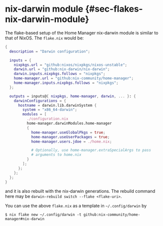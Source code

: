 # nix-darwin module {#sec-flakes-nix-darwin-module}

The flake-based setup of the Home Manager nix-darwin module is similar
to that of NixOS. The `flake.nix` would be:

``` nix
{
  description = "Darwin configuration";

  inputs = {
    nixpkgs.url = "github:nixos/nixpkgs/nixos-unstable";
    darwin.url = "github:nix-darwin/nix-darwin";
    darwin.inputs.nixpkgs.follows = "nixpkgs";
    home-manager.url = "github:nix-community/home-manager";
    home-manager.inputs.nixpkgs.follows = "nixpkgs";
  };

  outputs = inputs@{ nixpkgs, home-manager, darwin, ... }: {
    darwinConfigurations = {
      hostname = darwin.lib.darwinSystem {
        system = "x86_64-darwin";
        modules = [
          ./configuration.nix
          home-manager.darwinModules.home-manager
          {
            home-manager.useGlobalPkgs = true;
            home-manager.useUserPackages = true;
            home-manager.users.jdoe = ./home.nix;

            # Optionally, use home-manager.extraSpecialArgs to pass
            # arguments to home.nix
          }
        ];
      };
    };
  };
}
```

and it is also rebuilt with the nix-darwin generations. The rebuild
command here may be `darwin-rebuild switch --flake <flake-uri>`.

You can use the above `flake.nix` as a template in `~/.config/darwin` by

``` shell
$ nix flake new ~/.config/darwin -t github:nix-community/home-manager#nix-darwin
```

